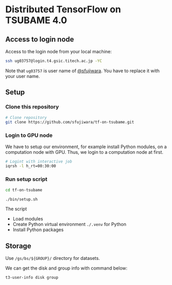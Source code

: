 # Distributed TensorFlow on TSUBAME 4.0

## Access to login node

Access to the login node from your local machine:

```bash
ssh ug03757@login.t4.gsic.titech.ac.jp -YC
```

Note that `ug03757` is user name of [@sfujiwara](https://github.com/sfujiwara).
You have to replace it with your user name.

## Setup

### Clone this repository

```bash
# Clone repository
git clone https://github.com/sfujiwara/tf-on-tsubame.git
```

### Login to GPU node

We have to setup our environment, for example install Python modules, on a computation node with GPU.
Thus, we login to a computation node at first.

```bash
# Logint with interactive job
iqrsh -l h_rt=00:30:00
```

### Run setup script

```bash
cd tf-on-tsubame
```

```bash
./bin/setup.sh
```

The script

- Load modules
- Create Python virtual environment `./.venv` for Python
- Install Python packages

## Storage

Use `/gs/bs/${GROUP}/` directory for datasets.

We can get the disk and group info with command below:

```bash
t3-user-info disk group
```
